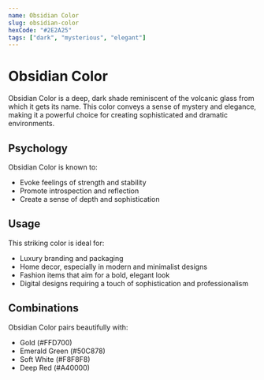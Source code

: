 ```yaml
---
name: Obsidian Color
slug: obsidian-color
hexCode: "#2E2A25"
tags: ["dark", "mysterious", "elegant"]
---
```


# Obsidian Color

Obsidian Color is a deep, dark shade reminiscent of the volcanic glass from which it gets its name. This color conveys a sense of mystery and elegance, making it a powerful choice for creating sophisticated and dramatic environments.

## Psychology

Obsidian Color is known to:
- Evoke feelings of strength and stability
- Promote introspection and reflection
- Create a sense of depth and sophistication

## Usage

This striking color is ideal for:
- Luxury branding and packaging
- Home decor, especially in modern and minimalist designs
- Fashion items that aim for a bold, elegant look
- Digital designs requiring a touch of sophistication and professionalism

## Combinations

Obsidian Color pairs beautifully with:
- Gold (#FFD700)
- Emerald Green (#50C878)
- Soft White (#F8F8F8)
- Deep Red (#A40000)